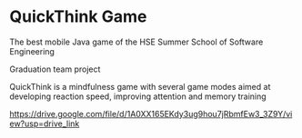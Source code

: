 # QuickThink Game

The best mobile Java game of the HSE Summer School of Software Engineering

Graduation team project

QuickThink is a mindfulness game with several game modes aimed at developing reaction speed, improving attention and memory training

https://drive.google.com/file/d/1A0XX165EKdy3ug9hou7jRbmfEw3_3Z9Y/view?usp=drive_link
